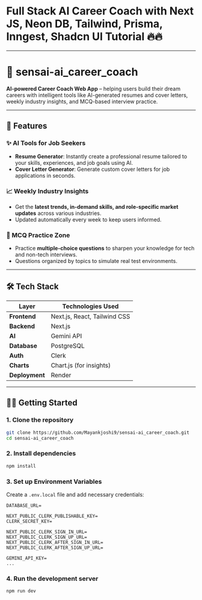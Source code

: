 
# Full Stack AI Career Coach with Next JS, Neon DB, Tailwind, Prisma, Inngest, Shadcn UI Tutorial 🔥🔥





---

# 💼 sensai-ai\_career\_coach

**AI-powered Career Coach Web App** – helping users build their dream careers with intelligent tools like AI-generated resumes and cover letters, weekly industry insights, and MCQ-based interview practice.

---

## 🚀 Features

### ✨ AI Tools for Job Seekers

* **Resume Generator**: Instantly create a professional resume tailored to your skills, experiences, and job goals using AI.
* **Cover Letter Generator**: Generate custom cover letters for job applications in seconds.

### 📈 Weekly Industry Insights

* Get the **latest trends, in-demand skills, and role-specific market updates** across various industries.
* Updated automatically every week to keep users informed.

### 🧠 MCQ Practice Zone

* Practice **multiple-choice questions** to sharpen your knowledge for tech and non-tech interviews.
* Questions organized by topics to simulate real test environments.

---

## 🛠️ Tech Stack

| Layer          | Technologies Used                                    |
| -------------- | ---------------------------------------------------- |
| **Frontend**   | Next.js, React, Tailwind CSS                         |
| **Backend**    | Next.js                                              |
| **AI**         | Gemini API                                           |
| **Database**   | PostgreSQL                                           |
| **Auth**       | Clerk                                                |
| **Charts**     | Chart.js (for insights)                              |
| **Deployment** |  Render                                              |

---

## 🧑‍💻 Getting Started

### 1. Clone the repository

```bash
git clone https://github.com/Mayankjoshi9/sensai-ai_career_coach.git
cd sensai-ai_career_coach
```

### 2. Install dependencies

```bash
npm install
```

### 3. Set up Environment Variables

Create a `.env.local` file and add necessary credentials:

```env
DATABASE_URL=

NEXT_PUBLIC_CLERK_PUBLISHABLE_KEY=
CLERK_SECRET_KEY=

NEXT_PUBLIC_CLERK_SIGN_IN_URL=
NEXT_PUBLIC_CLERK_SIGN_UP_URL=
NEXT_PUBLIC_CLERK_AFTER_SIGN_IN_URL=
NEXT_PUBLIC_CLERK_AFTER_SIGN_UP_URL=

GEMINI_API_KEY=
...
```

### 4. Run the development server

```bash
npm run dev

